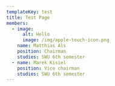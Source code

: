 ```yaml
---
templateKey: test
title: Test Page
members:
  - image:
      alt: Hello
      image: /img/apple-touch-icon.png
    name: Matthias Als
    position: Chairman
    studies: SWU 6th semester
  - name: Marek Kisiel
    position: Vice chairman
    studies: SWU 6th semester
---
```


